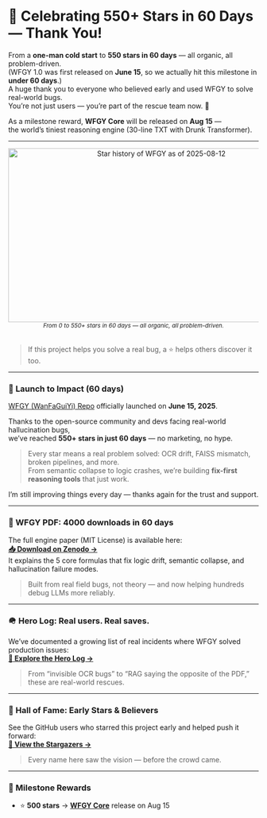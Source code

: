 # 🎉 Celebrating 550+ Stars in 60 Days — Thank You!  

From a **one-man cold start** to **550 stars in 60 days** — all organic, all problem-driven.  
(WFGY 1.0 was first released on **June 15**, so we actually hit this milestone in **under 60 days**.)  
A huge thank you to everyone who believed early and used WFGY to solve real-world bugs.  
You’re not just users — you’re part of the rescue team now. 🚀  

As a milestone reward, **WFGY Core** will be released on **Aug 15** —  
the world’s tiniest reasoning engine (30-line TXT with Drunk Transformer).


---

<div align="center">
  <img 
    src="https://github.com/user-attachments/assets/cdc0a4ae-ba06-47f2-8907-6575d3af2ddb" 
    width="600" 
    height="350" 
    alt="Star history of WFGY as of 2025-08-12"
  >
  <br />
  <sub><em>From 0 to 550+ stars in 60 days — all organic, all problem-driven.</em></sub>
</div>

<br>

> If this project helps you solve a real bug, a ⭐ helps others discover it too.

---

### 🚀 Launch to Impact (60 days)  

[WFGY (WanFaGuiYi) Repo](https://github.com/onestardao/WFGY) officially launched on **June 15, 2025**.  

Thanks to the open-source community and devs facing real-world hallucination bugs,  
we’ve reached **550+ stars in just 60 days** — no marketing, no hype.  

> Every star means a real problem solved: OCR drift, FAISS mismatch, broken pipelines, and more.  
> From semantic collapse to logic crashes, we’re building **fix-first reasoning tools** that just work.  

I’m still improving things every day — thanks again for the trust and support.

---

### 📄 WFGY PDF: 4000 downloads in 60 days  
The full engine paper (MIT License) is available here:  
**[📥 Download on Zenodo →](https://zenodo.org/records/15630969)**  
It explains the 5 core formulas that fix logic drift, semantic collapse, and hallucination failure modes.  
> Built from real field bugs, not theory — and now helping hundreds debug LLMs more reliably.

---

### 🪖 Hero Log: Real users. Real saves.  
We’ve documented a growing list of real incidents where WFGY solved production issues:  
**[🧭 Explore the Hero Log →](https://github.com/onestardao/WFGY/discussions/10)**  
> From “invisible OCR bugs” to “RAG saying the opposite of the PDF,” these are real-world rescues.

---

### 🏅 Hall of Fame: Early Stars & Believers  
See the GitHub users who starred this project early and helped push it forward:  
**[🌟 View the Stargazers →](https://github.com/onestardao/WFGY/tree/main/stargazers)**  
> Every name here saw the vision — before the crowd came.

---

### 🎯 Milestone Rewards  
- ⭐ **500 stars** → **[WFGY Core](https://github.com/onestardao/WFGY/blob/main/core/README.md)** release on Aug 15  
